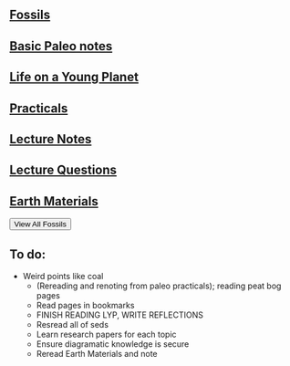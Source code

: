  <a name="top"></a>
 
## <a href="fossils">Fossils</a>
## <a href="basicpaleo">Basic Paleo notes</a>
## <a href="LYP">Life on a Young Planet</a>
## <a href="Practicals">Practicals</a>
## <a href="LectureNotes">Lecture Notes</a>
## <a href="LectureQs">Lecture Questions</a>
## <a href="EarthMaterials">Earth Materials</a>
<button onclick="location.href='fossils'" type="button" class="Button Button--large">View All Fossils</button>

## To do:
* Weird points like coal
   * (Rereading and renoting from paleo practicals); reading peat bog pages
   * Read pages in bookmarks
   * FINISH READING LYP, WRITE REFLECTIONS
   * Resread all of seds
   * Learn research papers for each topic
   * Ensure diagramatic knowledge is secure
   * Reread Earth Materials and note
